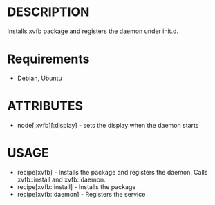 DESCRIPTION
===========

Installs xvfb package and registers the daemon under init.d.

Requirements
============

* Debian, Ubuntu

ATTRIBUTES
==========

* node[:xvfb][:display] - sets the display when the daemon starts

USAGE
=====

* recipe[xvfb] - Installs the package and registers the daemon. Calls xvfb::install and xvfb::daemon.
* recipe[xvfb::install] - Installs the package
* recipe[xvfb::daemon] - Registers the service
